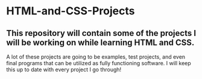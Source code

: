 # HTML-and-CSS-Projects

## This repository will contain some of the projects I will be working on while learning HTML and CSS.

A lot of these projects are going to be examples, test projects, and even final programs that can be utilized as fully functioning software. I will keep this up to date with every project I go through!
